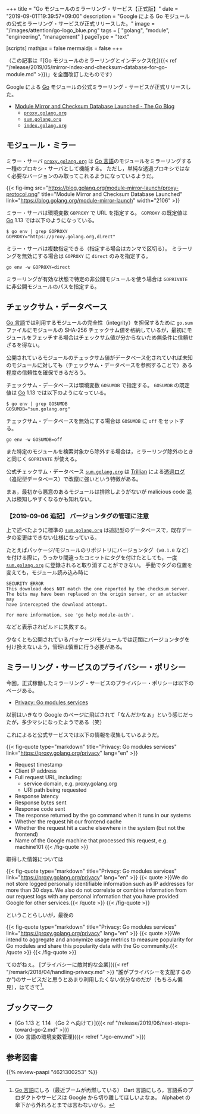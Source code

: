 +++
title = "Go モジュールのミラーリング・サービス【正式版】"
date =  "2019-09-01T19:39:57+09:00"
description = "Google による Go モジュールの公式ミラーリング・サービスが正式リリースした。"
image = "/images/attention/go-logo_blue.png"
tags = [ "golang", "module", "engineering", "management" ]
pageType = "text"

[scripts]
  mathjax = false
  mermaidjs = false
+++

（この記事は「[Go モジュールのミラーリングとインデックス化]({{< ref "/release/2019/05/mirror-index-and-checksum-database-for-go-module.md" >}})」を全面改訂したものです）

Google による [Go] モジュールの公式ミラーリング・サービスが正式リリースした。

- [Module Mirror and Checksum Database Launched - The Go Blog](https://blog.golang.org/module-mirror-launch)
    - [`proxy.golang.org`]
    - [`sum.golang.org`]
    - [`index.golang.org`]

[`proxy.golang.org`]: https://proxy.golang.org/
[`sum.golang.org`]: https://sum.golang.org/
[`index.golang.org`]: https://index.golang.org/

## モジュール・ミラー

ミラー・サーバ [`proxy.golang.org`] は [Go 言語]のモジュールをミラーリングする一種のプロキシ・サーバとして機能する。
ただし，単純な透過プロキシではなく必要なバージョンのみ取ってこれるようになっているようだ。

{{< fig-img src="https://blog.golang.org/module-mirror-launch/proxy-protocol.png" title="Module Mirror and Checksum Database Launched" link="https://blog.golang.org/module-mirror-launch" width="2106" >}}

ミラー・サーバは環境変数 `GOPROXY` で URL を指定する。
`GOPROXY` の既定値は [Go] 1.13 では以下のようになっている。

```text
$ go env | grep GOPROXY
GOPROXY="https://proxy.golang.org,direct"
```

ミラー・サーバは複数指定できる（指定する場合はカンマで区切る）。
ミラーリングを無効にする場合は `GOPROXY` に `direct` のみを指定する。

```text
go env -w GOPROXY=direct
```

ミラーリングが有効な状態で特定の非公開モジュールを使う場合は `GOPRIVATE` に非公開モジュールのパスを指定する。

## チェックサム・データベース

[Go 言語]では利用するモジュールの完全性（integrity）を担保するために `go.sum` ファイルにモジュールの SHA-256 チェックサム値を格納しているが，最初にモジュールをフェッチする場合はチェックサム値が分からないため無条件に信頼せざるを得ない。

公開されているモジュールのチェックサム値がデータベース化されていれば未知のモジュールに対しても（チェックサム・データベースを参照することで）ある程度の信頼性を確保できるだろう。

チェックサム・データベースは環境変数 `GOSUMDB` で指定する。
`GOSUMDB` の既定値は [Go] 1.13 では以下のようになっている。

```text
$ go env | grep GOSUMDB
GOSUMDB="sum.golang.org"
```

チェックサム・データベースを無効にする場合は `GOSUMDB` に `off` をセットする。

```text
go env -w GOSUMDB=off
```

また特定のモジュールを検索対象から除外する場合は，ミラーリング除外のときと同じく `GOPRIVATE` が使える。

公式チェックサム・データベース [`sum.golang.org`] は [Trillian] による[透過ログ](https://research.swtch.com/tlog "research!rsc: Transparent Logs for Skeptical Clients")（追記型データベース）で改竄に強いという特徴がある。

まぁ，最初から悪意のあるモジュールは排除しようがないが malicious code 混入は検知しやすくなるかも知れない。

### 【2019-09-06 追記】 バージョンタグの管理に注意

上で述べたように標準の [`sum.golang.org`] は追記型のデータベースで，既存データの変更はできない仕様になっている。

たとえばパッケージ/モジュールのリポジトリにバージョンタグ（`v0.1.0` など）を付ける際に，うっかり間違ったコミットにタグを付けたとしても，一度 [`sum.golang.org`] に登録されると取り消すことができない。
手動でタグの位置を変えても，モジュール読み込み時に

```text
SECURITY ERROR
This download does NOT match the one reported by the checksum server.
The bits may have been replaced on the origin server, or an attacker may
have intercepted the download attempt.

For more information, see 'go help module-auth'.
```

などと表示されビルドに失敗する。

少なくとも公開されているパッケージ/モジュールでは迂闊にバージョンタグを付け換えないよう，管理は慎重に行う必要がある。

## ミラーリング・サービスのプライバシー・ポリシー

今回，正式稼働したミラーリング・サービスのプライバシー・ポリシーは以下のページある。

- [Privacy: Go modules services](https://proxy.golang.org/privacy)

以前はいきなり Google のページに飛ばされて「なんだかなぁ」という感じだったが，多少マシになったようである（笑）

これによると公式サービスでは以下の情報を収集しているようだ。

{{< fig-quote type="markdown" title="Privacy: Go modules services" link="https://proxy.golang.org/privacy" lang="en" >}}
- Request timestamp
- Client IP address
- Full request URL, including:
    - service domain, e.g. proxy.golang.org
    - URI path being requested 
- Response latency
- Response bytes sent
- Response code sent
- The response returned by the go command when it runs in our systems
- Whether the request hit our frontend cache
- Whether the request hit a cache elsewhere in the system (but not the frontend)
- Name of the Google machine that processed this request, e.g. machine101
{{< /fig-quote >}}

取得した情報については

{{< fig-quote type="markdown" title="Privacy: Go modules services" link="https://proxy.golang.org/privacy" lang="en" >}}
{{< quote >}}We do not store logged personally identifiable information such as IP addresses for more than 30 days. We also do not correlate or combine information from our request logs with any personal information that you have provided Google for other services.{{< /quote >}}
{{< /fig-quote >}}

ということらしいが，最後の

{{< fig-quote type="markdown" title="Privacy: Go modules services" link="https://proxy.golang.org/privacy" lang="en" >}}
{{< quote >}}We intend to aggregate and anonymize usage metrics to measure popularity for Go modules and share this popularity data with the Go community.{{< /quote >}}
{{< /fig-quote >}}

てのがねぇ。
[プライバシーに敵対的な企業]({{< ref "/remark/2018/04/handling-privacy.md" >}} "誰がプライバシーを支配するのか")のサービスだと思うとあまり利用したくない気分なのだが（もちろん偏見），はてさて[^lang1]。

[^lang1]: [Go 言語]にしろ（最近ブームが再燃している） Dart 言語にしろ，言語系のプロダクトやサービスは Google から切り離してほしいよなぁ。 Alphabet の傘下から外れろとまでは言わないから。

## ブックマーク

- [Go 1.13 と 1.14 （Go 2 へ向けて）]({{< ref "/release/2019/06/next-steps-toward-go-2.md" >}})
- [Go 言語の環境変数管理]({{< relref "./go-env.md" >}})

[Go 言語]: https://golang.org/ "The Go Programming Language"
[Go]: https://golang.org/ "The Go Programming Language"
[Trillian]: https://github.com/google/trillian "google/trillian: A transparent, highly scalable and cryptographically verifiable data store."
[Certificate Transparency]: https://www.certificate-transparency.org/

## 参考図書

{{% review-paapi "4621300253" %}} <!-- プログラミング言語Go -->
